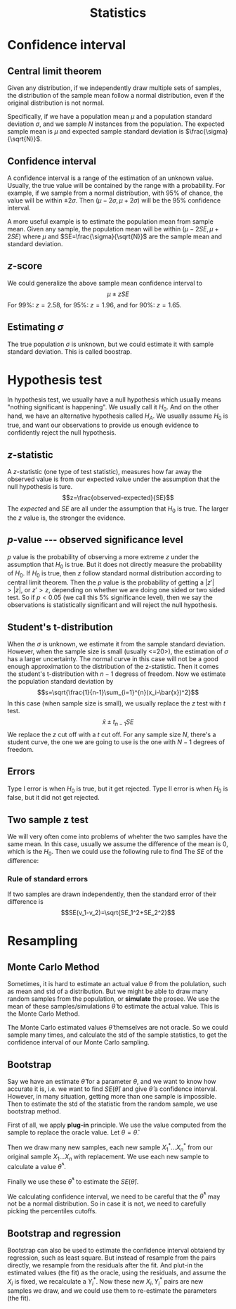 <h1 style="text-align: center;border-bottom: none;"> Statistics </h1>

# Confidence interval
## Central limit theorem
Given any distribution, if we independently draw multiple sets of samples, the distribution of the sample mean follow a normal distribution, even if the original distribution is not normal.

Specifically, if we have a population mean $\mu$ and a population standard deviation $\sigma$, and we sample $N$ instances from the population. The expected sample mean is $\mu$ and expected sample standard deviation is $\frac{\sigma}{\sqrt{N}}$. 

## Confidence interval
A confidence interval is a range of the estimation of an unknown value. Usually, the true value will be contained by the range with a probability. For example, if we sample from a normal distribution, with 95% of chance, the value will be within $\pm2\sigma$. Then $(\mu-2\sigma, \mu+2\sigma)$ will be the 95% confidence interval. 

A more useful example is to estimate the population mean from sample mean. Given any sample, the population mean will be within $(\mu-2SE, \mu+2SE)$ where $\mu$ and $SE=\frac{\sigma}{\sqrt{N}}$ are the sample mean and standard deviation.

## $z$-score
We could generalize the above sample mean confidence interval to
$$\mu \pm zSE$$
For 99%: $z=2.58$, for 95%: $z=1.96$, and for 90%: $z=1.65$.

## Estimating $\sigma$
The true population $\sigma$ is unknown, but we could estimate it with sample standard deviation. This is called boostrap.

# Hypothesis test
In hypothesis test, we usually have a null hypothesis which usually means "nothing significant is happening". We usually call it $H_0$. And on the other hand, we have an alternative hypothesis called $H_A$. We usually assume $H_0$ is true, and want our observations to provide us enough evidence to confidently reject the null hypothesis.

## $z$-statistic
A $z$-statistic (one type of test statistic), measures how far away the observed value is from our expected value under the assumption that the null hypothesis is ture.
$$z=\frac{observed-expected}{SE}$$
The $expected$ and $SE$ are all under the assumption that $H_0$ is true. The larger the $z$ value is, the stronger the evidence.

## $p$-value --- observed significance level
$p$ value is the probability of observing a more extreme $z$ under the assumption that $H_0$ is true. But it does not directly measure the probability of $H_0$. If $H_0$ is true, then $z$ follow standard normal distribution according to central limit theorem. Then the $p$ value is the probability of getting a $|z'|>|z|$, or $z'>z$, depending on whether we are doing one sided or two sided test. So if $p<0.05$ (we call this 5% significance level), then we say the observations is statistically significant and will reject the null hypothesis.

## Student's t-distribution
When the $\sigma$ is unknown, we estimate it from the sample standard deviation. However, when the sample size is small (usually <=20>), the estimation of $\sigma$ has a larger uncertainty. The normal curve in this case will not be a good enough approximation to the distribution of the z-statistic. Then it comes the student's t-distribution with $n-1$ degress of freedom. Now we estimate the population standard deviation by
$$s=\sqrt{\frac{1}{n-1}\sum_{i=1}^{n}(x_i-\bar{x})^2}$$
In this case (when sample size is small), we usually replace the $z$ test with $t$ test.
$$\bar{x}\pm t_{n-1}SE$$
We replace the $z$ cut off with a $t$ cut off. For any sample size $N$, there's a student curve, the one we are going to use is the one with $N-1$ degrees of freedom.

## Errors
Type I error is when $H_0$ is true, but it get rejected.
Type II error is when $H_0$ is false, but it did not get rejected.

## Two sample z test
We will very often come into problems of whehter the two samples have the same mean. In this case, usually we assume the difference of the mean is 0, which is the $H_0$. Then we could use the following rule to find The $SE$ of the difference:
### Rule of standard errors
If two samples are drawn independently, then the standard error of their difference is
$$SE(v_1-v_2)=\sqrt{SE_1^2+SE_2^2}$$
 
# Resampling
## Monte Carlo Method
Sometimes, it is hard to estimate an actual value $\theta$ from the polulation, such as mean and std of a distribution. But we might be able to draw many random samples from the population, or **simulate** the prosee. We use the mean of these samples/simulations $\hat{\theta}$ to estimate the actual value. This is the Monte Carlo Method. 

The Monte Carlo estimated values $\hat{\theta}$ themselves are not oracle. So we could sample many times, and calculate the std of the sample statistics, to get the confidence interval of our Monte Carlo sampling.

## Bootstrap
Say we have an estimate $\hat{\theta}$ for a parameter $\theta$, and we want to know how accurate it is, i.e. we want to find $SE(\hat{\theta})$ and give $\hat{\theta}$ a confidence interval. However, in many situation, getting more than one sample is impossible. Then to estimate the std of the statistic from the random sample, we use bootstrap method.

First of all, we apply **plug-in** principle. We use the value computed from the sample to replace the oracle value. Let $\theta=\hat{\theta}$.

Then we draw many new samples, each new sample $X_1^*...X_n^*$ from our original sample $X_1...X_n$ with replacement. We use each new sample to calculate a value $\hat{\theta}^*$.

Finally we use these $\hat{\theta}^*$ to estimate the $SE(\hat{\theta})$.

We calculating confidence interval, we need to be careful that the $\hat{\theta}^*$ may not be a normal distribution. So in case it is not, we need to carefully picking the percentiles cutoffs.

## Bootstrap and regression
Bootstrap can also be used to estimate the confidence interval obtaiend by regression, such as least square. But instead of resample from the pairs directly, we resample from the residuals after the fit. And plut-in the estimated values (the fit) as the oracle, using the residuals, and assume the $X_i$ is fixed, we recalculate a $Y_i^*$. Now these new $X_i, Y_i^*$ pairs are new samples we draw, and we could use them to re-estimate the parameters (the fit).

